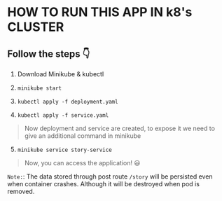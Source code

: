 # HOW TO RUN THIS APP IN k8's CLUSTER

## Follow the steps 👇

1. Download Minikube & kubectl

2. ```minikube start```

3. ```kubectl apply -f deployment.yaml```

4. ```kubectl apply -f service.yaml```

> Now deployment and service are created, to expose it we need to give an additional command in minikube

5. ```minikube service story-service```

> Now, you can access the application! 😃

```Note:```: The data stored through post route ```/story``` will be persisted even when container crashes. Although it will be destroyed when pod is removed.


